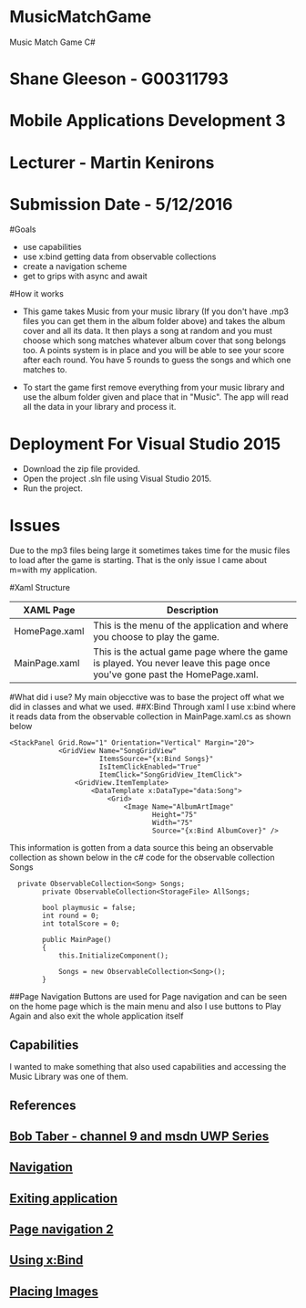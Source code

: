 # MusicMatchGame
Music Match Game C#

# Shane Gleeson - G00311793
# Mobile Applications Development 3
# Lecturer - Martin Kenirons
# Submission Date - 5/12/2016

#Goals
* use capabilities
* use x:bind getting data from observable collections
* create a navigation scheme
* get to grips with async and await

#How it works
* This game takes Music from your music library (If you don't have .mp3 files you can get them in the album folder above) and takes the album cover and all its data. It then plays a song at random and you must choose which song matches whatever album cover that song belongs too. A points system is in place and you will be able to see your score after each round. You have 5 rounds to guess the songs and which one matches to. 

* To start the game first remove everything from your music library and use the album folder given and place that in "Music". The app will read all the data in your library and process it.

# **Deployment For Visual Studio 2015**
- Download the zip file provided.
- Open the project .sln file using Visual Studio 2015.
- Run the project.

# Issues
Due to the mp3 files being large it sometimes takes time for the music files to load after the game is starting. That is the only issue I came about m=with my application.

#Xaml Structure

XAML Page | Description
------------ | -------------
HomePage.xaml | This is the menu of the application and where you choose to play the game.
MainPage.xaml | This is the actual game page where the game is played. You never leave this page once you've gone past the HomePage.xaml.


#What did i use?
My main objecctive was to base the project off what we did in classes and what we used.
##X:Bind
Through xaml I use x:bind where it reads data from the observable collection in MainPage.xaml.cs as shown below

```
<StackPanel Grid.Row="1" Orientation="Vertical" Margin="20">
            <GridView Name="SongGridView" 
                      ItemsSource="{x:Bind Songs}" 
                      IsItemClickEnabled="True" 
                      ItemClick="SongGridView_ItemClick">
                <GridView.ItemTemplate>
                    <DataTemplate x:DataType="data:Song">
                        <Grid>
                            <Image Name="AlbumArtImage" 
                                   Height="75" 
                                   Width="75" 
                                   Source="{x:Bind AlbumCover}" />
```

This information is gotten from a data source this being an observable collection as shown below in the c# code for the observable collection Songs
```
  private ObservableCollection<Song> Songs;
        private ObservableCollection<StorageFile> AllSongs;

        bool playmusic = false;
        int round = 0;
        int totalScore = 0;

        public MainPage()
        {
            this.InitializeComponent();

            Songs = new ObservableCollection<Song>();
        }
```
##Page Navigation
Buttons are used for Page navigation and can be seen on the home page which is the main menu and also I use buttons to Play Again and also exit the whole application itself

## Capabilities
I wanted to make something that also used capabilities and accessing the Music Library was one of them.

## References
## [Bob Taber - channel 9 and msdn UWP Series](https://channel9.msdn.com/Series/Windows-10-development-for-absolute-beginners/UWP-001-Series-Introduction)

## [Navigation](https://msdn.microsoft.com/en-us/library/windows/apps/ff626521(v=vs.105).aspx)

## [Exiting application](http://www.tech-recipes.com/rx/23742/create-an-exit-button-in-c-visual-studio/)

## [Page navigation 2](http://www.c-sharpcorner.com/uploadfile/2e414e/basic-navigation-between-pages-using-xaml-c-sharp-in-windows-st/)

## [Using x:Bind](https://msdn.microsoft.com/en-us/windows/uwp/xaml-platform/x-bind-markup-extension)

## [Placing Images](https://msdn.microsoft.com/en-us/library/gg680265(v=pandp.11).aspx)
